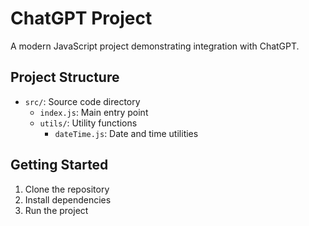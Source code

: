 # ChatGPT Project

A modern JavaScript project demonstrating integration with ChatGPT.

## Project Structure
- `src/`: Source code directory
  - `index.js`: Main entry point
  - `utils/`: Utility functions
    - `dateTime.js`: Date and time utilities

## Getting Started
1. Clone the repository
2. Install dependencies
3. Run the project
